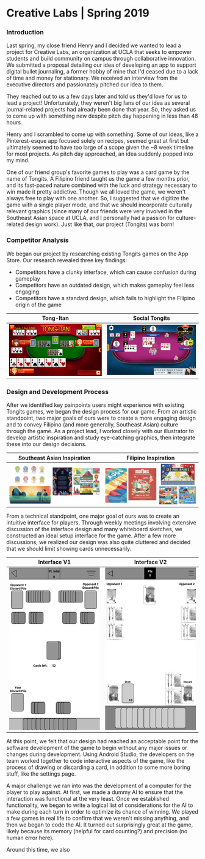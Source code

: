 # Creative Labs | Spring 2019

### Introduction
Last spring, my close friend Henry and I decided we wanted to lead a project for Creative Labs, an organization at UCLA that seeks to empower students and build community on campus through collaborative innovation. We submitted a proposal detailing our idea of developing an app to support digital bullet journaling, a former hobby of mine that I'd ceased due to a lack of time and money for stationary. We received an interview from the executive directors and passionately pitched our idea to them. 

They reached out to us a few days later and told us they'd love for us to lead a project! Unfortunately, they weren't big fans of our idea as several journal-related projects had already been done that year. So, they asked us to come up with something new despite pitch day happening in less than 48 hours.

Henry and I scrambled to come up with something. Some of our ideas, like a Pinterest-esque app focused solely on recipes, seemed great at first but ultimately seemed to have too large of a scope given the ~8 week timeline for most projects. As pitch day approached, an idea suddenly popped into my mind. 

One of our friend group's favorite games to play was a card game by the name of Tongits. A Filipino friend taught us the game a few months prior, and its fast-paced nature combined with the luck and strategy necessary to win made it pretty addictive. Though we all loved the game, we weren't always free to play with one another. So, I suggested that we digitize the game with a single player mode, and that we should incorporate culturally relevant graphics (since many of our friends were very involved in the Southeast Asian space at UCLA, and I personally had a passion for culture-related design work). Just like that, our project (Tongits) was born!

### Competitor Analysis
We began our project by researching existing Tongits games on the App Store. Our research revealed three key findings:
* Competitors have a clunky interface, which can cause confusion during gameplay
* Competitors have an outdated design, which makes gameplay feel less engaging
* Competitors have a standard design, which fails to highlight the Filipino origin of the game

| Tong-Itan | Social Tongits |
| :-------------:|:-------------:|
| ![TongItan](https://github.com/ashleyyph/Tongits/raw/master/TongItan.png) | ![SocialTongits](https://github.com/ashleyyph/Tongits/raw/master/SocialTongits.png) |

### Design and Development Process
After we identified key painpoints users might experience with existing Tongits games, we began the design process for our game. From an artistic standpoint, two major goals of ours were to create a more engaging design and to convey Filipino (and more generally, Southeast Asian) culture through the game. As a project lead, I worked closely with our illustrator to develop artistic inspiration and study eye-catching graphics, then integrate these into our design decisions.

| Southeast Asian Inspiration | Filipino Inspiration |
| :-------------:|:-------------:|
| ![SEA](https://github.com/ashleyyph/Tongits/raw/master/SEA.png) | ![PH](https://github.com/ashleyyph/Tongits/raw/master/Philippines.png) |

From a technical standpoint, one major goal of ours was to create an intuitive interface for players. Through weekly meetings involving extensive discussion of the interface design and many whiteboard sketches, we constructed an ideal setup interface for the game. After a few more discussions, we realized our design was also quite cluttered and decided that we should limit showing cards unnecessarily. 

| Interface V1 | Interface V2 |
| :-------------:|:-------------:|
| ![InterfaceV1](https://github.com/ashleyyph/Tongits/raw/master/Wireframe.png) | ![InterfaceV2](https://github.com/ashleyyph/Tongits/raw/master/Wireframe2.png) |

At this point, we felt that our design had reached an acceptable point for the software development of the game to begin without any major issues or changes during development. Using Android Studio, the developers on the team worked together to code interactive aspects of the game, like the process of drawing or discarding a card, in addition to some more boring stuff, like the settings page. 

A major challenge we ran into was the development of a computer for the player to play against. At first, we made a dummy AI to ensure that the interaction was functional at the very least. Once we established functionality, we began to write a logical list of considerations for the AI to make during each turn in order to optimize its chance of winning. We played a few games in real life to confirm that we weren't missing anything, and then we began to code the AI. It turned out surprisingly great at the game, likely because its memory (helpful for card counting?) and precision (no human error here). 

Around this time, we also 
